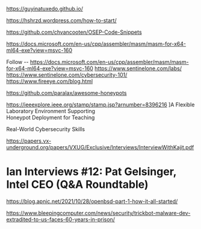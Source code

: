 https://guyinatuxedo.github.io/

https://hshrzd.wordpress.com/how-to-start/

https://github.com/chvancooten/OSEP-Code-Snippets

https://docs.microsoft.com/en-us/cpp/assembler/masm/masm-for-x64-ml64-exe?view=msvc-160

Follow --
https://docs.microsoft.com/en-us/cpp/assembler/masm/masm-for-x64-ml64-exe?view=msvc-160
https://www.sentinelone.com/labs/
https://www.sentinelone.com/cybersecurity-101/
https://www.fireeye.com/blog.html

https://github.com/paralax/awesome-honeypots

https://ieeexplore.ieee.org/stamp/stamp.jsp?arnumber=8396216
]A Flexible Laboratory Environment Supporting  
Honeypot Deployment for Teaching  
  
Real-World Cybersecurity Skills

https://papers.vx-underground.org/papers/VXUG/Exclusive/Interviews/InterviewWithKajit.pdf

# Ian Interviews #12: Pat Gelsinger, Intel CEO (Q&A Roundtable)

https://blog.apnic.net/2021/10/28/openbsd-part-1-how-it-all-started/

https://www.bleepingcomputer.com/news/security/trickbot-malware-dev-extradited-to-us-faces-60-years-in-prison/